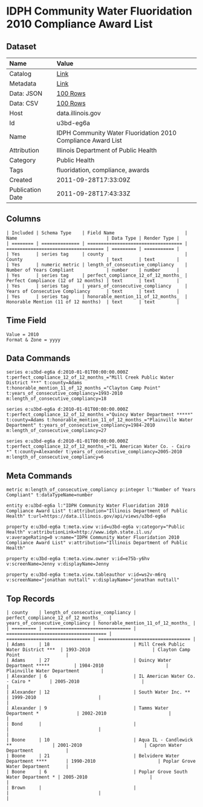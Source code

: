 # IDPH Community Water Fluoridation 2010 Compliance Award List

## Dataset

| Name | Value |
| :--- | :---- |
| Catalog | [Link](https://catalog.data.gov/dataset/idph-community-water-fluoridation-2010-compliance-award-list-4c64f) |
| Metadata | [Link](https://data.illinois.gov/api/views/u3bd-eg6a) |
| Data: JSON | [100 Rows](https://data.illinois.gov/api/views/u3bd-eg6a/rows.json?max_rows=100) |
| Data: CSV | [100 Rows](https://data.illinois.gov/api/views/u3bd-eg6a/rows.csv?max_rows=100) |
| Host | data.illinois.gov |
| Id | u3bd-eg6a |
| Name | IDPH Community Water Fluoridation 2010 Compliance Award List |
| Attribution | Illinois Department of Public Health |
| Category | Public Health |
| Tags | fluoridation, compliance, awards |
| Created | 2011-09-28T17:33:09Z |
| Publication Date | 2011-09-28T17:43:33Z |

## Columns

```ls
| Included | Schema Type    | Field Name                          | Name                                 | Data Type | Render Type |
| ======== | ============== | =================================== | ==================================== | ========= | =========== |
| Yes      | series tag     | county                              | County                               | text      | text        |
| Yes      | numeric metric | length_of_consecutive_compliancy    | Number of Years Compliant            | number    | number      |
| Yes      | series tag     | perfect_compliance_12_of_12_months_ | Perfect Compliance (12 of 12 months) | text      | text        |
| Yes      | series tag     | years_of_consecutive_compliancy     | Years of Consecutive Compliancy      | text      | text        |
| Yes      | series tag     | honorable_mention_11_of_12_months_  | Honorable Mention (11 of 12 months)  | text      | text        |
```

## Time Field

```ls
Value = 2010
Format & Zone = yyyy
```

## Data Commands

```ls
series e:u3bd-eg6a d:2010-01-01T00:00:00.000Z t:perfect_compliance_12_of_12_months_="Mill Creek Public Water District ***" t:county=Adams t:honorable_mention_11_of_12_months_="Clayton Camp Point" t:years_of_consecutive_compliancy=1993-2010 m:length_of_consecutive_compliancy=18

series e:u3bd-eg6a d:2010-01-01T00:00:00.000Z t:perfect_compliance_12_of_12_months_="Quincy Water Department *****" t:county=Adams t:honorable_mention_11_of_12_months_="Plainville Water Department" t:years_of_consecutive_compliancy=1984-2010 m:length_of_consecutive_compliancy=27

series e:u3bd-eg6a d:2010-01-01T00:00:00.000Z t:perfect_compliance_12_of_12_months_="IL American Water Co. - Cairo *" t:county=Alexander t:years_of_consecutive_compliancy=2005-2010 m:length_of_consecutive_compliancy=6
```

## Meta Commands

```ls
metric m:length_of_consecutive_compliancy p:integer l:"Number of Years Compliant" t:dataTypeName=number

entity e:u3bd-eg6a l:"IDPH Community Water Fluoridation 2010 Compliance Award List" t:attribution="Illinois Department of Public Health" t:url=https://data.illinois.gov/api/views/u3bd-eg6a

property e:u3bd-eg6a t:meta.view v:id=u3bd-eg6a v:category="Public Health" v:attributionLink=http://www.idph.state.il.us/ v:averageRating=0 v:name="IDPH Community Water Fluoridation 2010 Compliance Award List" v:attribution="Illinois Department of Public Health"

property e:u3bd-eg6a t:meta.view.owner v:id=e75b-y6hv v:screenName=Jenny v:displayName=Jenny

property e:u3bd-eg6a t:meta.view.tableauthor v:id=ws2v-m6rq v:screenName="jonathan nuttall" v:displayName="jonathan nuttall"
```

## Top Records

```ls
| county    | length_of_consecutive_compliancy | perfect_compliance_12_of_12_months_   | years_of_consecutive_compliancy | honorable_mention_11_of_12_months_ | 
| ========= | ================================ | ===================================== | =============================== | ================================== | 
| Adams     | 18                               | Mill Creek Public Water District ***  | 1993-2010                       | Clayton Camp Point                 | 
| Adams     | 27                               | Quincy Water Department *****         | 1984-2010                       | Plainville Water Department        | 
| Alexander | 6                                | IL American Water Co. - Cairo *       | 2005-2010                       |                                    | 
| Alexander | 12                               | South Water Inc. **                   | 1999-2010                       |                                    | 
| Alexander | 9                                | Tamms Water Department *              | 2002-2010                       |                                    | 
| Bond      |                                  |                                       |                                 |                                    | 
| Boone     | 10                               | Aqua IL - Candlewick **               | 2001-2010                       | Capron Water Department            | 
| Boone     | 21                               | Belvidere Water Department ****       | 1990-2010                       | Poplar Grove Water Department      | 
| Boone     | 6                                | Poplar Grove South Water Department * | 2005-2010                       |                                    | 
| Brown     |                                  |                                       |                                 |                                    | 
```